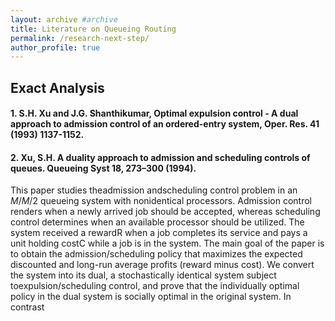 ```yaml
---
layout: archive #archive
title: Literature on Queueing Routing
permalink: /research-next-step/
author_profile: true
---
```


## Exact Analysis

#### 1. S.H. Xu and J.G. Shanthikumar, Optimal expulsion control - A dual approach to admission control of an ordered-entry system, Oper. Res. 41 (1993) 1137-1152.



#### 2. Xu, S.H. A duality approach to admission and scheduling controls of queues. Queueing Syst 18, 273–300 (1994).

This paper studies theadmission andscheduling control problem in an $M/M/2$ queueing system with nonidentical processors. Admission control renders when a newly arrived job should be accepted, whereas scheduling control determines when an available processor should be utilized. The system received a rewardR when a job completes its service and pays a unit holding costC while a job is in the system. The main goal of the paper is to obtain the admission/scheduling policy that maximizes the expected discounted and long-run average profits (reward minus cost). We convert the system into its dual, a stochastically identical system subject toexpulsion/scheduling control, and prove that the individually optimal policy in the dual system is socially optimal in the original system. In contrast
